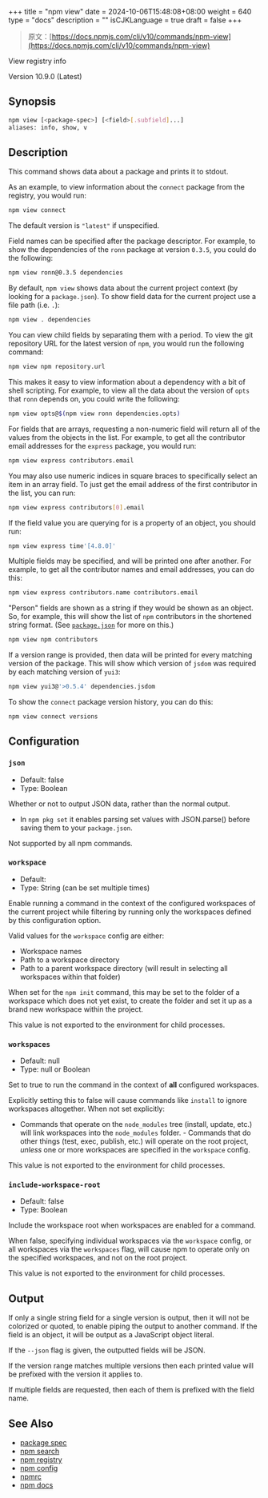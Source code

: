 +++
title = "npm view"
date = 2024-10-06T15:48:08+08:00
weight = 640
type = "docs"
description = ""
isCJKLanguage = true
draft = false
+++

> 原文：[https://docs.npmjs.com/cli/v10/commands/npm-view](https://docs.npmjs.com/cli/v10/commands/npm-view)

View registry info



Version 10.9.0 (Latest)

## Synopsis



```bash
npm view [<package-spec>] [<field>[.subfield]...]
aliases: info, show, v
```

## Description

This command shows data about a package and prints it to stdout.

As an example, to view information about the `connect` package from the registry, you would run:



```bash
npm view connect
```

The default version is `"latest"` if unspecified.

Field names can be specified after the package descriptor. For example, to show the dependencies of the `ronn` package at version `0.3.5`, you could do the following:



```bash
npm view ronn@0.3.5 dependencies
```

By default, `npm view` shows data about the current project context (by looking for a `package.json`). To show field data for the current project use a file path (i.e. `.`):



```bash
npm view . dependencies
```

You can view child fields by separating them with a period. To view the git repository URL for the latest version of `npm`, you would run the following command:



```bash
npm view npm repository.url
```

This makes it easy to view information about a dependency with a bit of shell scripting. For example, to view all the data about the version of `opts` that `ronn` depends on, you could write the following:



```bash
npm view opts@$(npm view ronn dependencies.opts)
```

For fields that are arrays, requesting a non-numeric field will return all of the values from the objects in the list. For example, to get all the contributor email addresses for the `express` package, you would run:



```bash
npm view express contributors.email
```

You may also use numeric indices in square braces to specifically select an item in an array field. To just get the email address of the first contributor in the list, you can run:



```bash
npm view express contributors[0].email
```

If the field value you are querying for is a property of an object, you should run:



```bash
npm view express time'[4.8.0]'
```

Multiple fields may be specified, and will be printed one after another. For example, to get all the contributor names and email addresses, you can do this:



```bash
npm view express contributors.name contributors.email
```

"Person" fields are shown as a string if they would be shown as an object. So, for example, this will show the list of `npm` contributors in the shortened string format. (See [`package.json`](https://docs.npmjs.com/cli/v10/configuring-npm/package-json) for more on this.)



```bash
npm view npm contributors
```

If a version range is provided, then data will be printed for every matching version of the package. This will show which version of `jsdom` was required by each matching version of `yui3`:



```bash
npm view yui3@'>0.5.4' dependencies.jsdom
```

To show the `connect` package version history, you can do this:



```bash
npm view connect versions
```

## Configuration

### `json`

- Default: false
- Type: Boolean

Whether or not to output JSON data, rather than the normal output.

- In `npm pkg set` it enables parsing set values with JSON.parse() before saving them to your `package.json`.

Not supported by all npm commands.

### `workspace`

- Default:
- Type: String (can be set multiple times)

Enable running a command in the context of the configured workspaces of the current project while filtering by running only the workspaces defined by this configuration option.

Valid values for the `workspace` config are either:

- Workspace names
- Path to a workspace directory
- Path to a parent workspace directory (will result in selecting all workspaces within that folder)

When set for the `npm init` command, this may be set to the folder of a workspace which does not yet exist, to create the folder and set it up as a brand new workspace within the project.

This value is not exported to the environment for child processes.

### `workspaces`

- Default: null
- Type: null or Boolean

Set to true to run the command in the context of **all** configured workspaces.

Explicitly setting this to false will cause commands like `install` to ignore workspaces altogether. When not set explicitly:

- Commands that operate on the `node_modules` tree (install, update, etc.) will link workspaces into the `node_modules` folder. - Commands that do other things (test, exec, publish, etc.) will operate on the root project, *unless* one or more workspaces are specified in the `workspace` config.

This value is not exported to the environment for child processes.

### `include-workspace-root`

- Default: false
- Type: Boolean

Include the workspace root when workspaces are enabled for a command.

When false, specifying individual workspaces via the `workspace` config, or all workspaces via the `workspaces` flag, will cause npm to operate only on the specified workspaces, and not on the root project.

This value is not exported to the environment for child processes.

## Output

If only a single string field for a single version is output, then it will not be colorized or quoted, to enable piping the output to another command. If the field is an object, it will be output as a JavaScript object literal.

If the `--json` flag is given, the outputted fields will be JSON.

If the version range matches multiple versions then each printed value will be prefixed with the version it applies to.

If multiple fields are requested, then each of them is prefixed with the field name.

## See Also

- [package spec](https://docs.npmjs.com/cli/v10/using-npm/package-spec)
- [npm search](https://docs.npmjs.com/cli/v10/commands/npm-search)
- [npm registry](https://docs.npmjs.com/cli/v10/using-npm/registry)
- [npm config](https://docs.npmjs.com/cli/v10/commands/npm-config)
- [npmrc](https://docs.npmjs.com/cli/v10/configuring-npm/npmrc)
- [npm docs](https://docs.npmjs.com/cli/v10/commands/npm-docs)